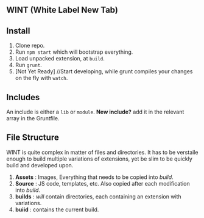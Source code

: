 WINT (White Label New Tab)
--------------------------

## Install

1. Clone repo.
2. Run `npm start` which will bootstrap everything.
3. Load unpacked extension, at `build`.
4. Run `grunt`.
5. [Not Yet Ready] //Start developing, while grunt compiles your changes on the fly with `watch`.

## Includes

An include is either a `lib` or `module`.
**New include?** add it in the relevant array in the Gruntfile.

## File Structure

WINT is quite complex in matter of files and directories. It has to be verstaile enough to build multiple variations of extensions, yet be slim to be quickly build and developed upon.

1. **Assets** : Images, Everything that needs to be copied into *build*.
2. **Source** : JS code, templates, etc. Also copied after each modification into *build*.
3. **builds** : *will* contain directories, each containing an extension with variations.
4. **buiid**  : contains the current build.